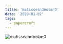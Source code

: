 ```yaml
---
title: 'matisseandnolan0'
date: '2020-01-02'
tags:
  - papercraft
---
```


![matisseandnolan0](/images/matisse_website_images/matisseandnolan0.png)
